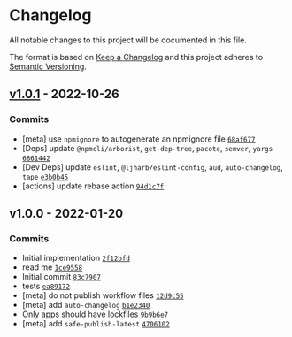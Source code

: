 # Changelog

All notable changes to this project will be documented in this file.

The format is based on [Keep a Changelog](https://keepachangelog.com/en/1.0.0/)
and this project adheres to [Semantic Versioning](https://semver.org/spec/v2.0.0.html).

## [v1.0.1](https://github.com/ljharb/ls-publishers/compare/v1.0.0...v1.0.1) - 2022-10-26

### Commits

- [meta] use `npmignore` to autogenerate an npmignore file [`68af677`](https://github.com/ljharb/ls-publishers/commit/68af67790eff05f98f2b6e9289bfcd39a344b911)
- [Deps] update `@npmcli/arborist`, `get-dep-tree`, `pacote`, `semver`, `yargs` [`6861442`](https://github.com/ljharb/ls-publishers/commit/68614422993f5a293564a5df8646b56ead3f323b)
- [Dev Deps] update `eslint`, `@ljharb/eslint-config`, `aud`, `auto-changelog`, `tape` [`e3b0b45`](https://github.com/ljharb/ls-publishers/commit/e3b0b45b26404227ea8de5f85adf2cb2a2bcf66a)
- [actions] update rebase action [`94d1c7f`](https://github.com/ljharb/ls-publishers/commit/94d1c7f1600ae29de0611ade73e87d9c488f5e47)

## v1.0.0 - 2022-01-20

### Commits

- Initial implementation [`2f12bfd`](https://github.com/ljharb/ls-publishers/commit/2f12bfd9ca37b54bbf483f4a009fb80753f5a64d)
- read me [`1ce9558`](https://github.com/ljharb/ls-publishers/commit/1ce955841be5a1c30d4ae815dcc91167c6686cb4)
- Initial commit [`83c7907`](https://github.com/ljharb/ls-publishers/commit/83c79071f021c64de0b5af4e700bc1ac093d3314)
- tests [`ea89172`](https://github.com/ljharb/ls-publishers/commit/ea891729bc732da902ebcf438ae0043eb4d8b2f9)
- [meta] do not publish workflow files [`12d9c55`](https://github.com/ljharb/ls-publishers/commit/12d9c55cbc738255a22ba5664cea6885ce8e9ed7)
- [meta] add `auto-changelog` [`b1e2340`](https://github.com/ljharb/ls-publishers/commit/b1e23405faf81d2ea052ca1938779944c9b20079)
- Only apps should have lockfiles [`9b9b6e7`](https://github.com/ljharb/ls-publishers/commit/9b9b6e7698bbd920768dd6c73213bfd61a3540ee)
- [meta] add `safe-publish-latest` [`4706102`](https://github.com/ljharb/ls-publishers/commit/4706102ef90599564f5101f2bffa520cf49a6709)

